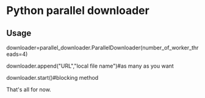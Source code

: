 # Python parallel downloader

## Usage

downloader=parallel_downloader.ParallelDownloader(number_of_worker_threads=4)

downloader.append("URL","local file name")#as many as you want

downloader.start()#blocking method

That's all for now.
